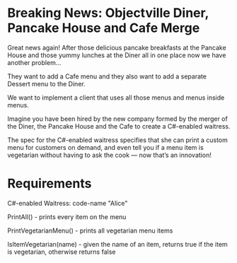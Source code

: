 # Breaking News: Objectville Diner, Pancake House and Cafe Merge

Great news again! After those delicious pancake breakfasts at the Pancake House and those yummy lunches at the Diner all in one place now we have another problem...

They want to add a Cafe menu and they also want to add a separate Dessert menu to the Diner.

We want to implement a client that uses all those menus and menus inside menus.

Imagine you have been hired by the new company formed by the merger of the Diner, the Pancake House and the Cafe to create a C#-enabled waitress.

The spec for the C#-enabled waitress specifies that she can print a custom menu for customers on demand, and even tell you if a menu item is vegetarian without having to ask the cook — now that’s an innovation!

# Requirements

C#-enabled Waitress: code-name "Alice"

PrintAll() - prints every item on the menu

PrintVegetarianMenu() - prints all vegetarian menu items

IsItemVegetarian(name) - given the name of an item, returns true if the item is vegetarian, otherwise returns false
